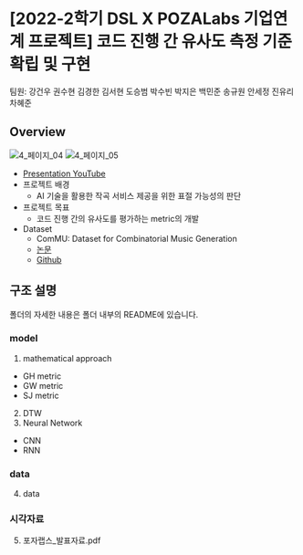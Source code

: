 # [2022-2학기 DSL X POZALabs 기업연계 프로젝트] 코드 진행 간 유사도 측정 기준 확립 및 구현<br>
팀원: 강건우 권수현 김경한 김서현 도승범 박수빈 박지은 백민준 송규원 안세정 진유리 차혜준

## Overview
![4_페이지_04](https://user-images.githubusercontent.com/97666193/205016866-cc0868ab-ee99-46e6-83df-dc76e9b9ff33.jpg)
![4_페이지_05](https://user-images.githubusercontent.com/97666193/205016883-d1854b33-e802-4554-981b-eaf1436bc9a4.jpg)

- [Presentation YouTube](https://www.youtube.com/watch?v=sog4BxuX7Z4)
- 프로젝트 배경
    - AI 기술을 활용한 작곡 서비스 제공을 위한 표절 가능성의 판단
- 프로젝트 목표
    - 코드 진행 간의 유사도를 평가하는 metric의 개발
- Dataset
    - ComMU: Dataset for Combinatorial Music Generation
    - [논문](https://openreview.net/pdf?id=Jq3uTzLg9se)
    - [Github](https://github.com/POZAlabs)

## 구조 설명
폴더의 자세한 내용은 폴더 내부의 README에 있습니다. 

### model
1. mathematical approach
- GH metric
- GW metric
- SJ metric
2. DTW
3. Neural Network
- CNN
- RNN

### data
4. data

### 시각자료
5. 포자랩스_발표자료.pdf
